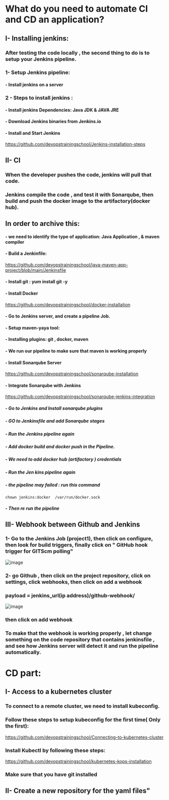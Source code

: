 
# What do you need to automate CI and CD an application?
## I- Installing jenkins:
### After testing the code locally , the second thing to do is to setup your Jenkins pipeline.
### 1- Setup Jenkins pipeline:
#### - Install jenkins on a server 
### 2 - Steps to install jenkins : 
#### - Install jenkins Dependencies: Java JDK & JAVA JRE
#### - Download Jenkins binaries from Jenkins.io
#### - Install and Start Jenkins
https://github.com/devopstrainingschool/Jenkins-installation-steps

## II- CI
### When the developer pushes the code, jenkins will pull that code.
### Jenkins compile the code , and test it with Sonarqube, then build and push the docker image to the artifactory(docker hub).
## In order to archive this:
#### - we need to identify the type of application: Java Application , & maven compiler
#### - Build a Jenkinfile: 
https://github.com/devopstrainingschool/java-maven-app-project/blob/main/Jenkinsfile
#### - Install git : yum install git -y
#### - Install Docker
https://github.com/devopstrainingschool/docker-installation
#### - Go to Jenkins server, and create a pipeline Job.
#### - Setup maven-yaya tool: 
#### - Installing plugins: git , docker, maven
#### - We run our pipeline to make sure that maven is working properly
#### - Install Sonarqube Server
https://github.com/devopstrainingschool/sonarqube-installation
#### - Integrate Sonarqube with Jenkins
https://github.com/devopstrainingschool/sonarqube-jenkins-integration
##### - Go to Jenkins and Install sonarqube plugins
##### - GO to Jenkinsfile and add Sonarqube stages
##### - Run the Jenkins pipeline again
##### - Add docker build and docker push in the Pipeline.
##### - We need to add docker hub (artifactory ) credentials
##### - Run the Jen kins pipeline again
##### - the pipeline may failed : run this command
```
chown jenkins:docker  /var/run/docker.sock
```
##### - Then re run the pipeline
## III- Webhook between Github and Jenkins
### 1- Go to the Jenkins Job (project1), then click on configure, then look for build triggers, finally click on " GitHub hook trigger for GITScm polling"
![image](https://user-images.githubusercontent.com/107158398/184759813-e61d50e9-e077-4b80-a4ea-d91869772e35.png)

### 2- go Github , then click on the project repository, click on settings, click webhooks, then click on add a webhook
### payload = jenkins_url(ip address)/github-webhook/
![image](https://user-images.githubusercontent.com/107158398/184759249-b3f1f524-a272-417c-8487-bc0e0067c80c.png)

### then click on add webhook

### To make that the webhook is working properly , let change something on the code repository that contains jenkinsfile , and see how Jenkins server will detect it and run the pipeline automatically.
# CD part:
## I- Access to a kubernetes cluster
### To connect to a remote cluster, we need to install kubeconfig.
### Follow these steps to setup kubeconfig for the first time( Only the first):
https://github.com/devopstrainingschool/Connecting-to-kubernetes-cluster
### Install Kubectl by following these steps:
https://github.com/devopstrainingschool/kubernetes-kops-installation
### Make sure that you have git installed
## II- Create a new repository for the yaml files"

